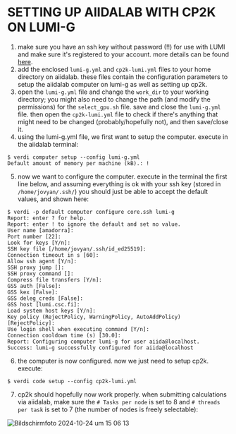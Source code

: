 # SETTING UP AIIDALAB WITH CP2K ON LUMI-G

1. make sure you have an ssh key without password (!!) for use with LUMI and make sure it's registered to your account. more details can be found [here](https://docs.lumi-supercomputer.eu/firststeps/SSH-keys/#__tabbed_2_1).
2. add the enclosed `lumi-g.yml` and `cp2k-lumi.yml` files to your home directory on aiidalab. these files contain the configuration parameters to setup the aiidalab computer on lumi-g as well as setting up cp2k.
3. open the `lumi-g.yml` file and change the `work_dir` to your working directory; you might also need to change the path (and modify the permissions) for the `select_gpu.sh` file. save and close the `lumi-g.yml` file. then open the `cp2k-lumi.yml` file to check if there's anything that might need to be changed (probably/hopefully not), and then save/close it.
4. using the lumi-g.yml file, we first want to setup the computer. execute in the aiidalab terminal:
```
$ verdi computer setup --config lumi-g.yml
Default amount of memory per machine (kB).: !
```
5. now we want to configure the computer. execute in the terminal the first line below, and assuming everything is ok with your ssh key (stored in `/home/jovyan/.ssh/`) you should just be able to accept the default values, and shown here:
```
$ verdi -p default computer configure core.ssh lumi-g
Report: enter ? for help.
Report: enter ! to ignore the default and set no value.
User name [amadorra]:
Port number [22]:
Look for keys [Y/n]:
SSH key file [/home/jovyan/.ssh/id_ed25519]:
Connection timeout in s [60]:
Allow ssh agent [Y/n]:
SSH proxy jump []:
SSH proxy command []:
Compress file transfers [Y/n]:
GSS auth [False]:
GSS kex [False]:
GSS deleg_creds [False]:
GSS host [lumi.csc.fi]:
Load system host keys [Y/n]:
Key policy (RejectPolicy, WarningPolicy, AutoAddPolicy) [RejectPolicy]:
Use login shell when executing command [Y/n]:
Connection cooldown time (s) [30.0]:
Report: Configuring computer lumi-g for user aiida@localhost.
Success: lumi-g successfully configured for aiida@localhost
```
6. the computer is now configured. now we just need to setup cp2k. execute:
```
$ verdi code setup --config cp2k-lumi.yml
```
7. cp2k should hopefully now work properly. when submitting calculations via aiidalab, make sure the `# Tasks per node` is set to 8 and `# threads per task` is set to 7 (the number of nodes is freely selectable):

![Bildschirmfoto 2024-10-24 um 15 06 13](https://github.com/user-attachments/assets/be6ae24f-2de0-42e3-837e-cdfc6a8e1814)

